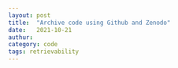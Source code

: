 ```yaml
---
layout: post
title:  "Archive code using Github and Zenodo"
date:   2021-10-21
authur:
category: code
tags: retrievability
---
```


